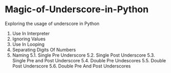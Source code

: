 # Magic-of-Underscore-in-Python
Exploring the usage of underscore in Python

1. Use In Interpreter
2. Ignoring Values
3. Use In Looping
4. Separating Digits Of Numbers
5. Naming
5.1. Single Pre Underscore
5.2. Single Post Underscore
5.3. Single Pre and Post Underscore
5.4. Double Pre Undescores
5.5. Double Post Underscore
5.6. Double Pre And Post Underscores
